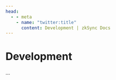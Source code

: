 ```yaml
---
head:
  - - meta
    - name: "twitter:title"
      content: Development | zkSync Docs
---
```


# Development

...
